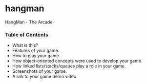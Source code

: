 # hangman
HangMan - The Arcade
### Table of Contents
* What is this?
* Features of your game.
* How to play your game.
* How object-oriented concepts were used to develop your game.
* How linked lists/stacks/queues play a role in your game.
* Screenshots of your game.
* A link to your game demo video
